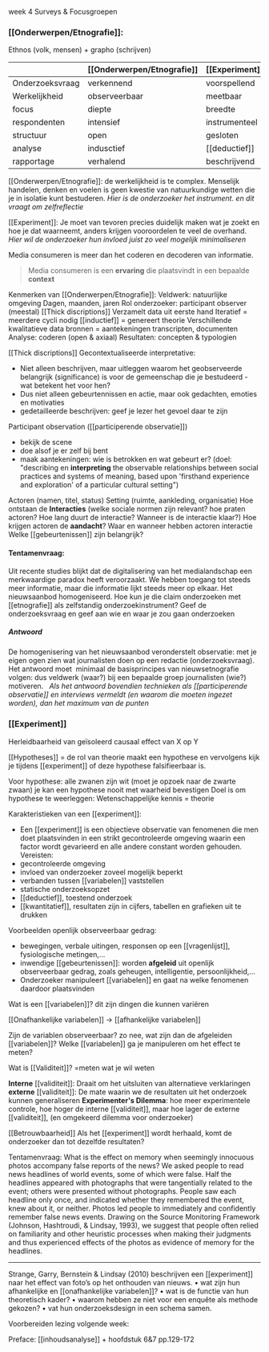week 4
Surveys & Focusgroepen


### [[Onderwerpen/Etnografie]]:
Ethnos (volk, mensen) + grapho (schrijven)

|                 | [[Onderwerpen/Etnografie]]   | [[Experiment]]    |
| --------------- | ------------- | ------------- |
| Onderzoeksvraag | verkennend    | voorspellend  | 
| Werkelijkheid   | observeerbaar | meetbaar      |
| focus           | diepte        | breedte       |
| respondenten    | intensief     | instrumenteel |
| structuur       | open          | gesloten      |
| analyse         | indusctief    | [[deductief]]     |
| rapportage      | verhalend     | beschrijvend   |

[[Onderwerpen/Etnografie]]:
de werkelijkheid is te complex. Menselijk handelen, denken en voelen is geen kwestie van natuurkundige wetten die je in isolatie kunt bestuderen.
*Hier is de onderzoeker het instrument. en dit vraagt om zelfreflectie*

[[Experiment]]:
Je moet van tevoren precies duidelijk maken wat je zoekt en hoe je dat waarneemt, anders krijgen vooroordelen te veel de overhand.
*Hier wil de onderzoeker hun invloed juist zo veel mogelijk minimaliseren*

Media consumeren is meer dan het coderen en decoderen van informatie.
> Media consumeren is een **ervaring** die plaatsvindt in een bepaalde **context**

Kenmerken van [[Onderwerpen/Etnografie]]: 
	Veldwerk: natuurlijke omgeving
	Dagen, maanden, jaren
	Rol onderzoeker: participant observer (meestal)
	[[Thick discriptions]]
	Verzamelt data uit eerste hand
	Iteratief = meerdere cycli nodig
	[[inductief]] = genereert theorie
	Verschillende kwalitatieve data
	bronnen = aantekeningen
	transcripten, documenten
	Analyse: coderen (open & axiaal)
	Resultaten: concepten & typologien

[[Thick discriptions]]
Gecontextualiseerde interpretative:
- Niet alleen beschrijven, maar uitleggen waarom het geobserveerde belangrijk (significance) is voor de gemeenschap die je bestudeerd - wat betekent het voor hen?
- Dus niet alleen gebeurtennissen en actie, maar ook gedachten, emoties en motivaties
- gedetailleerde beschrijven: geef je lezer het gevoel daar te zijn

Participant observation ([[participerende observatie]])
- bekijk de scene 
- doe alsof je er zelf bij bent
- maak aantekeningen: wie is betrokken en wat gebeurt er?
(doel: "describing en **interpreting** the observable relationships between social practices and systems of meaning, based upon 'firsthand experience and exploration' of a particular cultural setting")

Actoren (namen, titel, status)
Setting (ruimte, aankleding, organisatie)
Hoe ontstaan de **Interacties** (welke sociale normen zijn relevant? hoe praten actoren? Hoe lang duurt de interactie? Wanneer is de interactie klaar?)
Hoe krijgen actoren de **aandacht**?
Waar en wanneer hebben actoren interactie
Welke [[gebeurtenissen]] zijn belangrijk?

#### Tentamenvraag:
Uit recente studies blijkt dat de digitalisering van het medialandschap een merkwaardige paradox heeft veroorzaakt. We hebben toegang tot steeds meer informatie, maar die informatie lijkt steeds meer op elkaar. Het nieuwsaanbod homogeniseerd.
Hoe kun je die claim onderzoeken met [[etnografie]] als zelfstandig onderzoekinstrument? Geef de onderzoeksvraag en geef aan wie en waar je zou gaan onderzoeken

##### Antwoord
De homogenisering van het nieuwsaanbod veronderstelt observatie: met je eigen ogen zien wat journalisten doen op een redactie (onderzoeksvraag). Het antwoord moet  minimaal de basisprincipes van nieuwsetnografie volgen: dus veldwerk (waar?) bij een bepaalde groep journalisten (wie?) motiveren.   
*Als het antwoord bovendien technieken als [[participerende observatie]] en interviews vermeldt (en waarom die moeten ingezet worden), dan het maximum van de punten*

### [[Experiment]]
Herleidbaarheid van geïsoleerd causaal effect van X op Y

[[Hypotheses]] = de rol van theorie
maakt een hypothese en vervolgens kijk je tijdens [[experiment]] of deze hypothese falsifieerbaar is.

Voor hypothese: alle zwanen zijn wit (moet je opzoek naar de zwarte zwaan)
	je kan een hypothese nooit met waarheid bevestigen
Doel is om hypothese te weerleggen: Wetenschappelijke kennis = theorie

Karakteristieken van een [[experiment]]:
- Een [[experiment]] is een objectieve observatie van fenomenen die men doet plaatsvinden in een strikt gecontroleerde omgeving waarin een factor wordt gevarieerd en alle andere constant worden gehouden.
Vereisten:
- gecontroleerde omgeving
- invloed van onderzoeker zoveel mogelijk beperkt
- verbanden tussen [[variabelen]] vaststellen
- statische onderzoeksopzet
- [[deductief]], toestend onderzoek
- [[kwantitatief]], resultaten zijn in cijfers, tabellen en grafieken uit te drukken

Voorbeelden openlijk observeerbaar gedrag:
- bewegingen, verbale uitingen, responsen op een [[vragenlijst]], fysiologische metingen,...
- inwendige [[gebeurtenissen]]: worden **afgeleid** uit openlijk observeerbaar gedrag, zoals geheugen, intelligentie, persoonlijkheid,...
- Onderzoeker manipuleert [[variabelen]] en gaat na welke fenomenen daardoor plaatsvinden

Wat is een [[variabelen]]?
dit zijn dingen die kunnen variëren

[[Onafhankelijke variabelen]]  -> [[afhankelijke variabelen]]

Zijn de variablen observeerbaar?
zo nee, wat zijn dan de afgeleiden [[variabelen]]?
Welke [[variabelen]] ga je manipuleren om het effect te meten?


Wat is [[Validiteit]]?
=meten wat je wil weten

**Interne** [[validiteit]]: Draait om het uitsluiten van alternatieve verklaringen
**externe** [[validiteit]]: De mate waarin we de resultaten uit het onderzoek kunnen generaliseren
**Experimenter's Dilemma**: hoe meer experimentele controle, hoe hoger de interne [[validiteit]], maar hoe lager de externe [[validiteit]], (en omgekeerd dilemma voor onderzoeker)


[[Betrouwbaarheid]]
Als het [[experiment]] wordt herhaald, komt de onderzoeker dan tot dezelfde resultaten?


Tentamenvraag:
What is the effect on memory when seemingly innocuous photos accompany false reports of the news? We asked people to read news headlines of world events, some of which were false. Half the headlines appeared with photographs that were tangentially related to the event; others were presented without photographs. People saw each headline only once, and indicated whether they remembered the event, knew about it, or neither. Photos led people to immediately and confidently remember false news events. Drawing on the Source Monitoring Framework (Johnson, Hashtroudi, & Lindsay, 1993), we suggest that people often relied on familiarity and other heuristic processes when making their judgments and thus experienced effects of the photos as evidence of memory for the headlines.
****
Strange, Garry, Bernstein & Lindsay (2010) beschrijven een [[experiment]] naar het effect van foto’s op het onthouden van nieuws. 
• wat zijn hun afhankelijke en [[onafhankelijke variabelen]]? 
• wat is de functie van hun theoretisch kader? 
• waarom hebben ze niet voor een enquête als methode gekozen? 
• vat hun onderzoeksdesign in een schema samen.



Voorbereiden lezing volgende week:

Preface: [[inhoudsanalyse]] + hoofdstuk 6&7 pp.129-172

